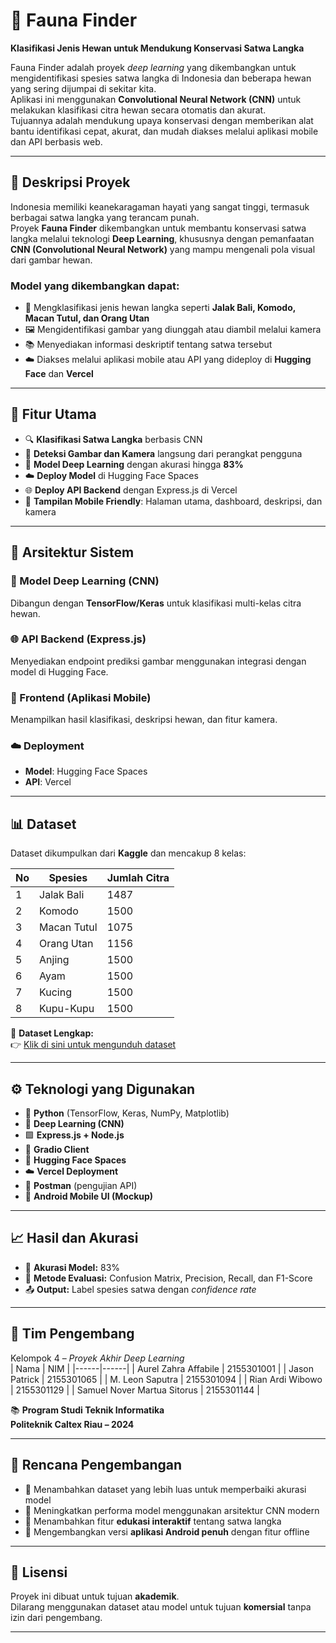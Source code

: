 # 🐾 Fauna Finder  
**Klasifikasi Jenis Hewan untuk Mendukung Konservasi Satwa Langka**

Fauna Finder adalah proyek *deep learning* yang dikembangkan untuk mengidentifikasi spesies satwa langka di Indonesia dan beberapa hewan yang sering dijumpai di sekitar kita.  
Aplikasi ini menggunakan **Convolutional Neural Network (CNN)** untuk melakukan klasifikasi citra hewan secara otomatis dan akurat.  
Tujuannya adalah mendukung upaya konservasi dengan memberikan alat bantu identifikasi cepat, akurat, dan mudah diakses melalui aplikasi mobile dan API berbasis web.

---

## 📘 Deskripsi Proyek

Indonesia memiliki keanekaragaman hayati yang sangat tinggi, termasuk berbagai satwa langka yang terancam punah.  
Proyek **Fauna Finder** dikembangkan untuk membantu konservasi satwa langka melalui teknologi **Deep Learning**, khususnya dengan pemanfaatan **CNN (Convolutional Neural Network)** yang mampu mengenali pola visual dari gambar hewan.

### Model yang dikembangkan dapat:
- 🐆 Mengklasifikasi jenis hewan langka seperti **Jalak Bali, Komodo, Macan Tutul, dan Orang Utan**  
- 🖼️ Mengidentifikasi gambar yang diunggah atau diambil melalui kamera  
- 📚 Menyediakan informasi deskriptif tentang satwa tersebut  
- ☁️ Diakses melalui aplikasi mobile atau API yang dideploy di **Hugging Face** dan **Vercel**

---

## 🚀 Fitur Utama
- 🔍 **Klasifikasi Satwa Langka** berbasis CNN  
- 📸 **Deteksi Gambar dan Kamera** langsung dari perangkat pengguna  
- 🧠 **Model Deep Learning** dengan akurasi hingga **83%**  
- ☁️ **Deploy Model** di Hugging Face Spaces  
- 🌐 **Deploy API Backend** dengan Express.js di Vercel  
- 📱 **Tampilan Mobile Friendly**: Halaman utama, dashboard, deskripsi, dan kamera  

---

## 🧩 Arsitektur Sistem
### 🧠 Model Deep Learning (CNN)
Dibangun dengan **TensorFlow/Keras** untuk klasifikasi multi-kelas citra hewan.  

### 🌐 API Backend (Express.js)
Menyediakan endpoint prediksi gambar menggunakan integrasi dengan model di Hugging Face.  

### 📱 Frontend (Aplikasi Mobile)
Menampilkan hasil klasifikasi, deskripsi hewan, dan fitur kamera.  

### ☁️ Deployment
- **Model**: Hugging Face Spaces  
- **API**: Vercel  

---

## 📊 Dataset
Dataset dikumpulkan dari **Kaggle** dan mencakup 8 kelas:

| No | Spesies     | Jumlah Citra |
|----|--------------|--------------|
| 1  | Jalak Bali   | 1487         |
| 2  | Komodo       | 1500         |
| 3  | Macan Tutul  | 1075         |
| 4  | Orang Utan   | 1156         |
| 5  | Anjing       | 1500         |
| 6  | Ayam         | 1500         |
| 7  | Kucing       | 1500         |
| 8  | Kupu-Kupu    | 1500         |

📂 **Dataset Lengkap:**  
👉 [Klik di sini untuk mengunduh dataset](https://drive.google.com/file/d/1HGYewlz-Wz2ZJI3pE6qV9B-aHchJ3dn2/view?usp=drive_link)

---

## ⚙️ Teknologi yang Digunakan
- 🐍 **Python** (TensorFlow, Keras, NumPy, Matplotlib)  
- 🧠 **Deep Learning (CNN)**  
- 🟩 **Express.js + Node.js**  
- 🔗 **Gradio Client**  
- 🤗 **Hugging Face Spaces**  
- ☁️ **Vercel Deployment**  
- 🧪 **Postman** (pengujian API)  
- 📱 **Android Mobile UI (Mockup)**  

---

## 📈 Hasil dan Akurasi
- 🎯 **Akurasi Model:** 83%  
- 🧩 **Metode Evaluasi:** Confusion Matrix, Precision, Recall, dan F1-Score  
- 📤 **Output:** Label spesies satwa dengan *confidence rate*  

---

## 👥 Tim Pengembang
Kelompok 4 – *Proyek Akhir Deep Learning*  
| Nama | NIM |
|------|------|
| Aurel Zahra Affabile | 2155301001 |
| Jason Patrick | 2155301065 |
| M. Leon Saputra | 2155301094 |
| Rian Ardi Wibowo | 2155301129 |
| Samuel Nover Martua Sitorus | 2155301144 |

📚 **Program Studi Teknik Informatika**  
**Politeknik Caltex Riau – 2024**

---

## 🌱 Rencana Pengembangan
- 📸 Menambahkan dataset yang lebih luas untuk memperbaiki akurasi model  
- 🧠 Meningkatkan performa model menggunakan arsitektur CNN modern  
- 🧭 Menambahkan fitur **edukasi interaktif** tentang satwa langka  
- 📲 Mengembangkan versi **aplikasi Android penuh** dengan fitur offline  

---

## 📜 Lisensi
Proyek ini dibuat untuk tujuan **akademik**.  
Dilarang menggunakan dataset atau model untuk tujuan **komersial** tanpa izin dari pengembang.

---
